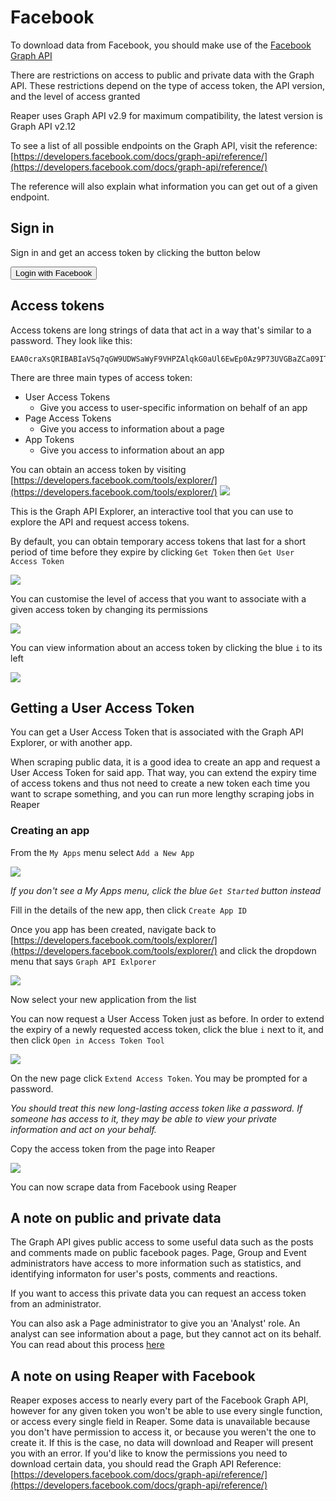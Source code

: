 # Facebook
To download data from Facebook, you should make use of the [Facebook Graph API](https://developers.facebook.com/docs/graph-api)

There are restrictions on access to public and private data with the Graph API. These restrictions depend on the type of access token, the API version, and the level of access granted

Reaper uses Graph API v2.9 for maximum compatibility, the latest version is Graph API v2.12

To see a list of all possible endpoints on the Graph API, visit the reference: [https://developers.facebook.com/docs/graph-api/reference/](https://developers.facebook.com/docs/graph-api/reference/)

The reference will also explain what information you can get out of a given endpoint.

## Sign in
Sign in and get an access token by clicking the button below


<script>
  window.fbAsyncInit = function() {
    FB.init({
      appId            : '948109978690942',
      autoLogAppEvents : true,
      xfbml            : true,
      version          : 'v3.0'
    });
  };

  (function(d, s, id){
     var js, fjs = d.getElementsByTagName(s)[0];
     if (d.getElementById(id)) {return;}
     js = d.createElement(s); js.id = id;
     js.src = "https://connect.facebook.net/en_US/sdk.js";
     fjs.parentNode.insertBefore(js, fjs);
   }(document, 'script', 'facebook-jssdk'));
</script>

<script>
// Only works after `FB.init` is called
function myFacebookLogin() {
  FB.login(function(){}, {scope: 'publish_actions'});
}
</script>
<button onclick="myFacebookLogin()">Login with Facebook</button>

## Access tokens
Access tokens are long strings of data that act in a way that's similar to a password. They look like this:

```
EAA0craXsQRIBABIaVSq7qGW9UDWSaWyF9VHPZAlqkG0aUl6EwEp0Az9P73UVGBaZCa09ITPLdg6l8vSaB3P0V1a6VZC9LeZCPhvIu6kaD0iyrCGKakY90msilmZClssu1aPutSMmUs0ibYF7ErIuNCr4ZizbRLiuBZCxXYP7i7Qycim2PREc0i3FuW6QOTaZCcuU4lZC0sbwiyFgZDZD
```

There are three main types of access token:
- User Access Tokens
    - Give you access to user-specific information on behalf of an app
- Page Access Tokens
    - Give you access to information about a page
- App Tokens
    - Give you access to information about an app
    
You can obtain an access token by visiting [https://developers.facebook.com/tools/explorer/](https://developers.facebook.com/tools/explorer/)
![](images/facebook1.png)

This is the Graph API Explorer, an interactive tool that you can use to explore the API and request access tokens.

By default, you can obtain temporary access tokens that last for a short period of time before they expire by clicking `Get Token` then `Get User Access Token`

![](images/facebook2.png)

You can customise the level of access that you want to associate with a given access token by changing its permissions

![](images/facebook3.png)

You can view information about an access token by clicking the blue `i` to its left

![](images/facebook4.png)

## Getting a User Access Token
You can get a User Access Token that is associated with the Graph API Explorer, or with another app.

When scraping public data, it is a good idea to create an app and request a User Access Token for said app. That way, you can extend the expiry time of access tokens and thus not need to create a new token each time you want to scrape something, and you can run more lengthy scraping jobs in Reaper

### Creating an app
From the `My Apps` menu select `Add a New App`

![](images/facebook5.png)

*If you don't see a My Apps menu, click the blue `Get Started` button instead*

Fill in the details of the new app, then click `Create App ID`

Once you app has been created, navigate back to [https://developers.facebook.com/tools/explorer/](https://developers.facebook.com/tools/explorer/) and click the dropdown menu that says `Graph API Exlporer`

![](images/facebook6.png)

Now select your new application from the list

You can now request a User Access Token just as before. In order to extend the expiry of a newly requested access token, click the blue `i` next to it, and then click `Open in Access Token Tool`

![](images/facebook7.png)

On the new page click `Extend Access Token`. You may be prompted for a password.

<i>You should treat this new long-lasting access token like a password. If someone has access to it, they may be able to view your private information and act on your behalf.</i>

Copy the access token from the page into Reaper

![](images/facebook8.png)

You can now scrape data from Facebook using Reaper

## A note on public and private data

The Graph API gives public access to some useful data such as the posts and comments made on public facebook pages. Page, Group and Event administrators have access to more information such as statistics, and identifying informaton for user's posts, comments and reactions.

If you want to access this private data you can request an access token from an administrator.

You can also ask a Page administrator to give you an 'Analyst' role. An analyst can see information about a page, but they cannot act on its behalf. You can read about this process [here](https://blogs.constantcontact.com/facebook-page-admin-roles/)

## A note on using Reaper with Facebook

Reaper exposes access to nearly every part of the Facebook Graph API, however for any given token you won't be able to use every single function, or access every single field in Reaper. Some data is unavailable because you don't have permission to access it, or because you weren't the one to create it. If this is the case, no data will download and Reaper will present you with an error. If you'd like to know the permissions you need to download certain data, you should read the Graph API Reference: [https://developers.facebook.com/docs/graph-api/reference/](https://developers.facebook.com/docs/graph-api/reference/)
